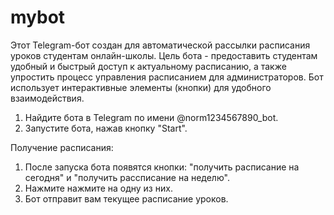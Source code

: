 # mybot
Этот Telegram-бот создан для автоматической рассылки расписания уроков студентам онлайн-школы. Цель бота - предоставить студентам удобный и быстрый доступ к актуальному расписанию, а также упростить процесс управления расписанием для администраторов. Бот использует интерактивные элементы (кнопки) для удобного взаимодействия.


1. Найдите бота в Telegram по имени @norm1234567890_bot.
2. Запустите бота, нажав кнопку "Start".

Получение расписания:

1. После запуска бота появятся кнопки: "получить расписание на сегодня" и "получить рассписание на неделю".
2. Нажмите нажмите на одну из них.
3. Бот отправит вам текущее расписание уроков.


